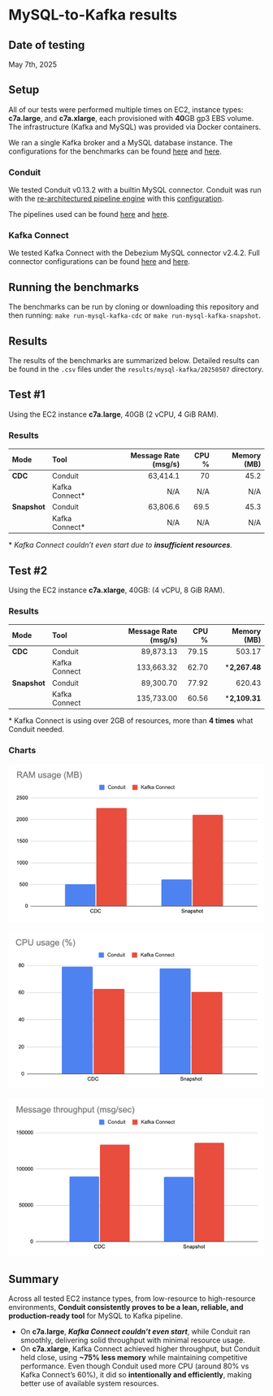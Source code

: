 # MySQL-to-Kafka results

## Date of testing

May 7th, 2025

## Setup

All of our tests were performed multiple times on EC2, instance types: **c7a.large**, and **c7a.xlarge**,
each provisioned with **40**GB gp3 EBS volume. The infrastructure (Kafka and
MySQL) was provided via Docker containers.

We ran a single Kafka broker and a
MySQL database instance. The configurations for the benchmarks can be found
[here](../../../benchmarks/mysql-kafka-snapshot/benchi.yml) and
[here](../../../benchmarks/mysql-kafka-cdc/benchi.yml).

### Conduit

We tested Conduit v0.13.2 with a builtin MySQL connector. Conduit was run with the
[re-architectured pipeline engine](https://meroxa.com/blog/optimizing-conduit-5x-the-throughput/) with this [configuration](../../../shared/conduit/conduit.yaml).

The pipelines used can be found
[here](../../../benchmarks/mysql-kafka-snapshot/conduit/pipeline.yml) and
[here](../../../benchmarks/mysql-kafka-cdc/conduit/pipeline.yml).

### Kafka Connect

We tested Kafka Connect with the Debezium MySQL connector v2.4.2. Full connector configurations can be
found [here](../../../benchmarks/mysql-kafka-snapshot/kafka-connect/data/connector.json) and
[here](../../../benchmarks/mysql-kafka-cdc/kafka-connect/data/connector.json).

## Running the benchmarks

The benchmarks can be run by cloning or downloading this repository and then
running: `make run-mysql-kafka-cdc` or `make run-mysql-kafka-snapshot`.

## Results

The results of the benchmarks are summarized below. Detailed results can be
found in the `.csv` files under the `results/mysql-kafka/20250507` directory.


## Test #1
Using the EC2 instance **c7a.large**, 40GB (2 vCPU, 4 GiB RAM).
### Results

| Mode         | Tool           | Message Rate (msg/s) | CPU % | Memory (MB) |
|:-------------|:---------------|---------------------:|------:|------------:|
| **CDC**      | Conduit        |             63,414.1 |    70 |        45.2 |
|              | Kafka Connect* |                  N/A |   N/A |         N/A |
| **Snapshot** | Conduit        |             63,806.6 |  69.5 |        45.3 |
|              | Kafka Connect* |                  N/A |   N/A |         N/A |

\* _Kafka Connect couldn’t even start due to **insufficient resources**._

## Test #2

Using the EC2 instance **c7a.xlarge**, 40GB: (4 vCPU, 8 GiB RAM).

### Results

| Mode         | Tool          | Message Rate (msg/s) | CPU % |   Memory (MB) |
|:-------------|:--------------|---------------------:|------:|--------------:|
| **CDC**      | Conduit       |            89,873.13 | 79.15 |        503.17 |
|              | Kafka Connect |           133,663.32 | 62.70 | ***2,267.48** |
| **Snapshot** | Conduit       |            89,300.70 | 77.92 |        620.43 |
|              | Kafka Connect |           135,733.00 | 60.56 | ***2,109.31** |

\* Kafka Connect is using over 2GB of resources, more than **4 times** what Conduit needed.

### Charts

![Memory Usage Graph](memory-usage.png)
<br/>
<br/>
![CPU Usage Graph](cpu-usage.png)
<br/>
<br/>
![Message Throughput Graph](message-throughput.png)
<br/>

## Summary
Across all tested EC2 instance types, from low-resource to high-resource environments, 
**Conduit consistently proves to be a lean, reliable, and production-ready tool** for 
MySQL to Kafka pipeline.

- On **c7a.large**, ***Kafka Connect couldn’t even start***, while Conduit ran smoothly,
delivering solid throughput with minimal resource usage.
- On **c7a.xlarge**, Kafka Connect achieved higher throughput, but Conduit held close,
using **~75% less memory** while maintaining competitive performance. Even though Conduit
used more CPU (around 80% vs Kafka Connect’s 60%), it did so **intentionally and efficiently**,
making better use of available system resources.